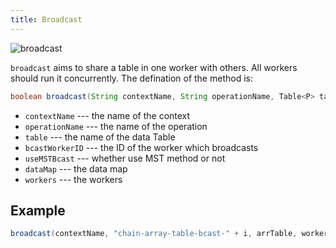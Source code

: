 ```yaml
---
title: Broadcast
---
```

 

![broadcast](/img/broadcast.png)

`broadcast` aims to share a table in one worker with others. All workers should run it concurrently. The defination of the method is:
```java
boolean broadcast(String contextName, String operationName, Table<P> table, int bcastWorkerID, boolean useMSTBcast, DataMap dataMap, Workers workers)
```

* `contextName` --- the name of the context
* `operationName` --- the name of the operation
* `table` --- the name of the data Table
* `bcastWorkerID` --- the ID of the worker which broadcasts
* `useMSTBcast` --- whether use MST method or not
* `dataMap` --- the data map
* `workers` --- the workers

## Example
```java
broadcast(contextName, "chain-array-table-bcast-" + i, arrTable, workers.getMasterID(), false, dataMap, workers);
```